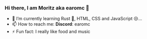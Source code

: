 ### Hi there, I am Moritz aka earomc 👋

- 🌱 I’m currently learning Rust 🦀, HTML, CSS and JavaScript 😒...
- 📫 How to reach me: **Discord**: earomc
- ⚡ Fun fact: I really like food and music

<!--
**earomc/earomc** is a ✨ _special_ ✨ repository because its `README.md` (this file) appears on your GitHub profile.

Here are some ideas to get you started:

- 🔭 I’m currently working on ...
- 🌱 I’m currently learning ...
- 👯 I’m looking to collaborate on ...
- 🤔 I’m looking for help with ...
- 💬 Ask me about ...
- 📫 How to reach me: ...
- 😄 Pronouns: ...
- ⚡ Fun fact: ...
-->
